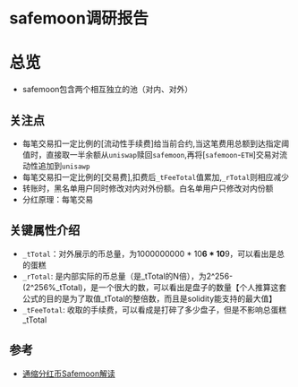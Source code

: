 # safemoon调研报告

# 总览
* safemoon包含两个相互独立的池（对内、对外）


## 关注点
* 每笔交易扣一定比例的[流动性手续费]给当前合约,当这笔费用总额到达指定阈值时，直接取一半余额从`uniswap`赎回`safemoon`,再将[`safemoon`-`ETH`]交易对流动性追加到`unisawp`
* 每笔交易扣一定比例的[交易费],扣费后`_tFeeTotal`值累加,`_rTotal`则相应减少
* 转账时，黑名单用户同时修改对内对外份额。白名单用户只修改对内份额
* 分红原理：每笔交易


## 关键属性介绍
* `_tTotal`：对外展示的币总量，为1000000000 * 10**6 * 10**9，可以看出是总的蛋糕
* `_rTotal`: 是内部实际的币总量（是_tTotal的N倍），为2^256-(2^256%_tTotal)，是一个很大的数，可以看出是盘子的数量【个人推算这套公式的目的是为了取值_tTotal的整倍数，而且是solidity能支持的最大值】
* `_tFeeTotal`: 收取的手续费，可以看成是打碎了多少盘子，但是不影响总蛋糕_tTotal


## 参考
* [通缩分红币Safemoon解读](https://blog.csdn.net/biakia0610/article/details/119252509)